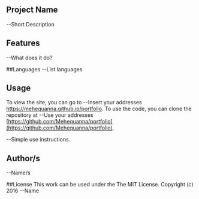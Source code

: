 ## Project Name
--Short Description

## Features
--What does it do?

##Languages
--List languages

## Usage
To view the site, you can go to --Insert your addresses https://mehequanna.github.io/portfolio.
To use the code, you can clone the repository at --Use your addresses [https://github.com/Mehequanna/portfolio](https://github.com/Mehequanna/portfolio).

--Simple use instructions.

## Author/s
--Name/s

##License
This work can be used under the The MIT License.
Copyright (c) 2016 --Name
